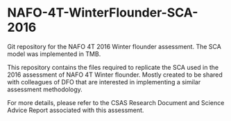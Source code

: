 # NAFO-4T-WinterFlounder-SCA-2016

Git repository for the NAFO 4T 2016 Winter flounder assessment. The SCA model was implemented in TMB.

This repository contains the files required to replicate the SCA used in the 2016 assessment of NAFO 4T Winter flounder. Mostly created to be shared with colleagues of DFO that are interested in implementing a similar assessment methodology.

For more details, please refer to the CSAS Research Document and Science Advice Report associated with this assessment.
